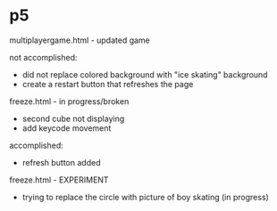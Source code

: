 # p5

multiplayergame.html - updated game

not accomplished:
- did not replace colored background with "ice skating" background
- create a restart button that refreshes the page

freeze.html - in progress/broken
- second cube not displaying
- add keycode movement

accomplished:
- refresh button added

freeze.html - EXPERIMENT
- trying to replace the circle with picture of boy skating (in progress)
